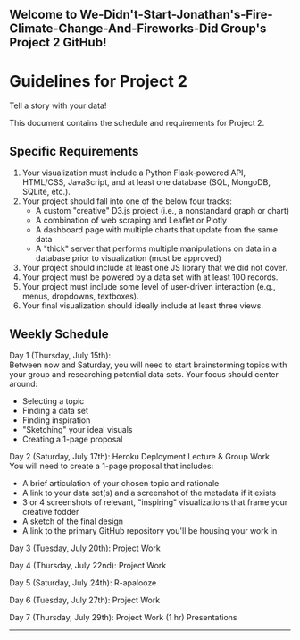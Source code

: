 ## Welcome to We-Didn't-Start-Jonathan's-Fire-Climate-Change-And-Fireworks-Did Group's Project 2 GitHub!

# Guidelines for Project 2

Tell a story with your data!

This document contains the schedule and requirements for Project 2.

## Specific Requirements

1. Your visualization must include a Python Flask-powered API, HTML/CSS, JavaScript, and at least one database (SQL, MongoDB, SQLite, etc.).
2. Your project should fall into one of the below four tracks:
    - A custom "creative" D3.js project (i.e., a nonstandard graph or chart)
    - A combination of web scraping and Leaflet or Plotly
    - A dashboard page with multiple charts that update from the same data
    - A "thick" server that performs multiple manipulations on data in a database prior to visualization (must be approved)
3. Your project should include at least one JS library that we did not cover.
4. Your project must be powered by a data set with at least 100 records.
5. Your project must include some level of user-driven interaction (e.g., menus, dropdowns, textboxes).
6. Your final visualization should ideally include at least three views.

## Weekly Schedule

Day 1 (Thursday, July 15th):
<br>
Between now and Saturday, you will need to start brainstorming topics with your group and researching potential data sets. Your focus should center around:
  - Selecting a topic
  - Finding a data set
  - Finding inspiration
  - "Sketching" your ideal visuals
  - Creating a 1-page proposal

Day 2 (Saturday, July 17th): Heroku Deployment Lecture & Group Work
<br>
You will need to create a 1-page proposal that includes:
  - A brief articulation of your chosen topic and rationale
  - A link to your data set(s) and a screenshot of the metadata if it exists
  - 3 or 4 screenshots of relevant, "inspiring" visualizations that frame your creative fodder
  - A sketch of the final design
  - A link to the primary GitHub repository you'll be housing your work in

Day 3 (Tuesday, July 20th):
Project Work

Day 4 (Thursday, July 22nd):
Project Work

Day 5 (Saturday, July 24th):
R-apalooze

Day 6 (Tuesday, July 27th):
Project Work

Day 7 (Thursday, July 29th):
Project Work (1 hr)
Presentations

- - -
